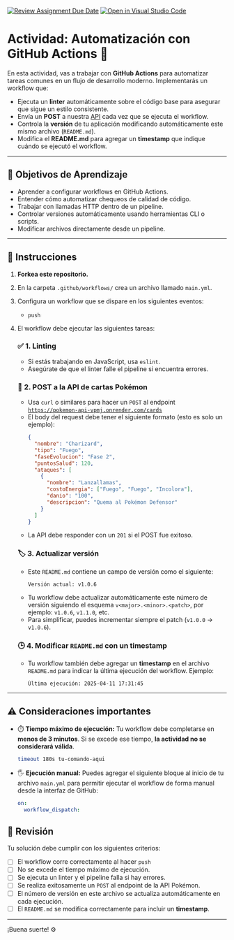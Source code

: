 [![Review Assignment Due Date](https://classroom.github.com/assets/deadline-readme-button-22041afd0340ce965d47ae6ef1cefeee28c7c493a6346c4f15d667ab976d596c.svg)](https://classroom.github.com/a/F9tulGTE)
[![Open in Visual Studio Code](https://classroom.github.com/assets/open-in-vscode-2e0aaae1b6195c2367325f4f02e2d04e9abb55f0b24a779b69b11b9e10269abc.svg)](https://classroom.github.com/online_ide?assignment_repo_id=19124056&assignment_repo_type=AssignmentRepo)
# Actividad: Automatización con GitHub Actions 🚀

En esta actividad, vas a trabajar con **GitHub Actions** para automatizar tareas comunes en un flujo de desarrollo moderno. Implementarás un workflow que:

- Ejecuta un **linter** automáticamente sobre el código base para asegurar que sigue un estilo consistente.
- Envía un **POST** a nuestra [API](https://pokemon-api-vpmj.onrender.com) cada vez que se ejecuta el workflow.
- Controla la **versión** de tu aplicación modificando automáticamente este mismo archivo (`README.md`).
- Modifica el **README.md** para agregar un **timestamp** que indique cuándo se ejecutó el workflow.

---

## 🧠 Objetivos de Aprendizaje

- Aprender a configurar workflows en GitHub Actions.
- Entender cómo automatizar chequeos de calidad de código.
- Trabajar con llamadas HTTP dentro de un pipeline.
- Controlar versiones automáticamente usando herramientas CLI o scripts.
- Modificar archivos directamente desde un pipeline.

---

## 📝 Instrucciones

1. **Forkea este repositorio.**

2. En la carpeta `.github/workflows/` crea un archivo llamado `main.yml`.

3. Configura un workflow que se dispare en los siguientes eventos:
   - `push`

4. El workflow debe ejecutar las siguientes tareas:

   ### ✅ 1. Linting
   - Si estás trabajando en JavaScript, usa `eslint`.
   - Asegúrate de que el linter falle el pipeline si encuentra errores.

   ### 📡 2. POST a la API de cartas Pokémon
   - Usa `curl` o similares para hacer un `POST` al endpoint [`https://pokemon-api-vpmj.onrender.com/cards`](https://pokemon-api-vpmj.onrender.com/cards)
   - El body del request debe tener el siguiente formato (esto es solo un ejemplo):
     ```json
     {
       "nombre": "Charizard",
       "tipo": "Fuego",
       "faseEvolucion": "Fase 2",
       "puntosSalud": 120,
       "ataques": [
         {
           "nombre": "Lanzallamas",
           "costoEnergia": ["Fuego", "Fuego", "Incolora"],
           "danio": "100",
           "descripcion": "Quema al Pokémon Defensor"
         }
       ]
     }
     ```
   - La API debe responder con un `201` si el POST fue exitoso.

   ### 🏷️ 3. Actualizar versión
   - Este `README.md` contiene un campo de versión como el siguiente:
     ```
     Versión actual: v1.0.6
     ```
   - Tu workflow debe actualizar automáticamente este número de versión siguiendo el esquema `v<major>.<minor>.<patch>`, por ejemplo: `v1.0.6`, `v1.1.0`, etc.
   - Para simplificar, puedes incrementar siempre el patch (`v1.0.0` → `v1.0.6`).

   ### 🕒 4. Modificar `README.md` con un **timestamp**
   - Tu workflow también debe agregar un **timestamp** en el archivo `README.md` para indicar la última ejecución del workflow. Ejemplo:
     ```
     Última ejecución: 2025-04-11 17:31:45
     ```

---

## ⚠️ Consideraciones importantes

- ⏱️ **Tiempo máximo de ejecución:** Tu workflow debe completarse en **menos de 3 minutos**. Si se excede ese tiempo, **la actividad no se considerará válida**.
  ```bash
  timeout 180s tu-comando-aqui
  ```

- 🖐️ **Ejecución manual:** Puedes agregar el siguiente bloque al inicio de tu archivo `main.yml` para permitir ejecutar el workflow de forma manual desde la interfaz de GitHub:
  ```yaml
  on:
    workflow_dispatch:
  ```

## 🧪 Revisión

Tu solución debe cumplir con los siguientes criterios:

- [ ] El workflow corre correctamente al hacer `push`
- [ ] No se excede el tiempo máximo de ejecución.
- [ ] Se ejecuta un linter y el pipeline falla si hay errores.
- [ ] Se realiza exitosamente un `POST` al endpoint de la API Pokémon.
- [ ] El número de versión en este archivo se actualiza automáticamente en cada ejecución.
- [ ] El `README.md` se modifica correctamente para incluir un **timestamp**.

---

¡Buena suerte! ⚙️